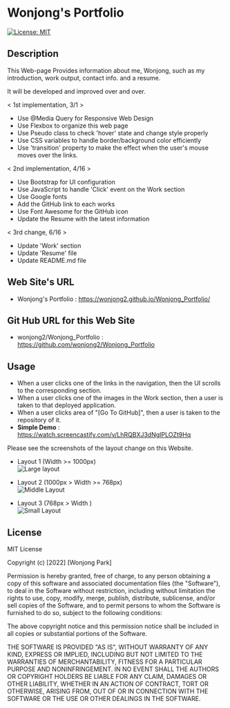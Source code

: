 # Wonjong's Portfolio

[![License: MIT](https://img.shields.io/badge/License-MIT-yellow.svg)](https://opensource.org/licenses/MIT)

## Description

This Web-page Provides information about me, Wonjong, such as my introduction, work output, contact info. and a resume.

It will be developed and improved over and over.

< 1st implementation, 3/1 >

-   Use @Media Query for Responsive Web Design
-   Use Flexbox to organize this web page
-   Use Pseudo class to check 'hover' state and change style properly
-   Use CSS variables to handle border/background color efficiently
-   Use 'transition' property to make the effect when the user's mouse moves over the links.

< 2nd implementation, 4/16 >

-   Use Bootstrap for UI configuration
-   Use JavaScript to handle 'Click' event on the Work section
-   Use Google fonts
-   Add the GitHub link to each works
-   Use Font Awesome for the GitHub icon
-   Update the Resume with the latest information

< 3rd change, 6/16 >

-   Update 'Work' section
-   Update 'Resume' file
-   Update README.md file

## Web Site's URL

-   Wonjong's Portfolio :
    https://wonjong2.github.io/Wonjong_Portfolio/

## Git Hub URL for this Web Site

-   wonjong2/Wonjong_Portfolio : https://github.com/wonjong2/Wonjong_Portfolio

## Usage

-   When a user clicks one of the links in the navigation, then the UI scrolls to the corresponding section.
-   When a user clicks one of the images in the Work section, then a user is taken to that deployed application.
-   When a user clicks area of "[Go To GitHub]", then a user is taken to the repository of it.
-   **Simple Demo** : https://watch.screencastify.com/v/LhRQBXJ3dNgIPLOZt9Hq

Please see the screenshots of the layout change on this Website.

-   Layout 1 (Width >= 1000px) <br>
    ![Large layout](assets/images/desktop.png)

-   Layout 2 (1000px > Width >= 768px) <br>
    ![Middle Layout](assets/images/820px.png)

-   Layout 3 (768px > Width ) <br>
    ![Small Layout](assets/images/414px.png)

## License

MIT License

Copyright (c) [2022] [Wonjong Park]

Permission is hereby granted, free of charge, to any person obtaining a copy of this software and associated documentation files (the "Software"), to deal in the Software without restriction, including without limitation the rights to use, copy, modify, merge, publish, distribute, sublicense, and/or sell copies of the Software, and to permit persons to whom the Software is furnished to do so, subject to the following conditions:

The above copyright notice and this permission notice shall be included in all copies or substantial portions of the Software.

THE SOFTWARE IS PROVIDED "AS IS", WITHOUT WARRANTY OF ANY KIND, EXPRESS OR IMPLIED, INCLUDING BUT NOT LIMITED TO THE WARRANTIES OF MERCHANTABILITY, FITNESS FOR A PARTICULAR PURPOSE AND NONINFRINGEMENT. IN NO EVENT SHALL THE AUTHORS OR COPYRIGHT HOLDERS BE LIABLE FOR ANY CLAIM, DAMAGES OR OTHER LIABILITY, WHETHER IN AN ACTION OF CONTRACT, TORT OR OTHERWISE, ARISING FROM, OUT OF OR IN CONNECTION WITH THE SOFTWARE OR THE USE OR OTHER DEALINGS IN THE SOFTWARE.
